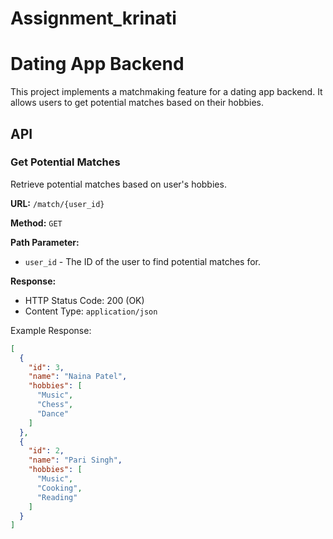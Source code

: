 # Assignment_krinati

# Dating App Backend

This project implements a matchmaking feature for a dating app backend. It allows users to get potential matches based on their hobbies.

## API

### Get Potential Matches

Retrieve potential matches based on user's hobbies.

**URL:** `/match/{user_id}`

**Method:** `GET`

**Path Parameter:**

- `user_id` - The ID of the user to find potential matches for.

**Response:**

- HTTP Status Code: 200 (OK)
- Content Type: `application/json`

Example Response:

```json
[
  {
    "id": 3,
    "name": "Naina Patel",
    "hobbies": [
      "Music",
      "Chess",
      "Dance"
    ]
  },
  {
    "id": 2,
    "name": "Pari Singh",
    "hobbies": [
      "Music",
      "Cooking",
      "Reading"
    ]
  }
]
